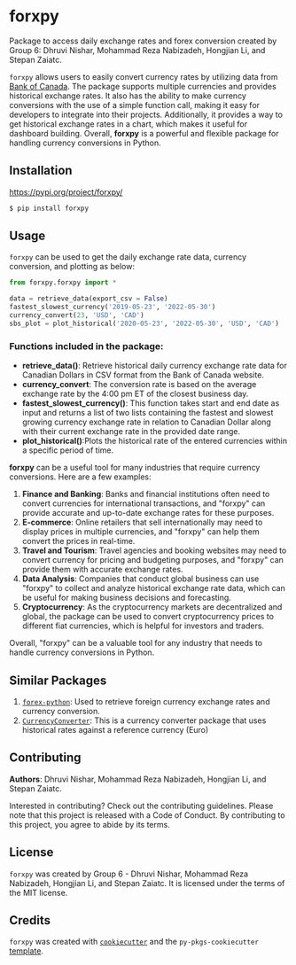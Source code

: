  # forxpy

Package to access daily exchange rates and forex conversion created by Group 6: Dhruvi Nishar, Mohammad Reza Nabizadeh, Hongjian Li, and Stepan Zaiatc.

`forxpy` allows users to easily convert currency rates by utilizing data from [Bank of Canada](https://www.bankofcanada.ca/rates/exchange/daily-exchange-rates/). The package supports multiple currencies and provides historical exchange rates. It also has the ability to make currency conversions with the use of a simple function call, making it easy for developers to integrate into their projects. Additionally, it provides a way to get historical exchange rates in a chart, which makes it useful for dashboard building. Overall, **forxpy** is a powerful and flexible package for handling currency conversions in Python.

## Installation
https://pypi.org/project/forxpy/
```bash
$ pip install forxpy
```

## Usage

`forxpy` can be used to get the daily exchange rate data, currency conversion, and plotting  as below:

```python
from forxpy.forxpy import *

data = retrieve_data(export_csv = False)
fastest_slowest_currency('2019-05-23', '2022-05-30')
currency_convert(23, 'USD', 'CAD')
sbs_plot = plot_historical('2020-05-23', '2022-05-30', 'USD', 'CAD')
```

### Functions included in the package:

- **retrieve_data()**: Retrieve historical daily currency exchange rate data for Canadian Dollars in CSV format from the Bank of Canada website.
- **currency_convert**: The conversion rate is based on the average exchange rate by the 4:00 pm ET of the closest business day.
- **fastest_slowest_currency()**: This function takes start and end date as input and returns a  list of two lists containing the fastest and slowest growing currency exchange rate in relation to Canadian Dollar along with their current exchange rate in the provided date range.
- **plot_historical()**:Plots the historical rate of the entered currencies within a specific period of time.

**forxpy** can be a useful tool for many industries that require currency conversions. Here are a few examples:
1. **Finance and Banking**: Banks and financial institutions often need to convert currencies for international transactions, and "forxpy" can provide accurate and up-to-date exchange rates for these purposes.
2. **E-commerce**: Online retailers that sell internationally may need to display prices in multiple currencies, and "forxpy" can help them convert the prices in real-time.
3. **Travel and Tourism**: Travel agencies and booking websites may need to convert currency for pricing and budgeting purposes, and "forxpy" can provide them with accurate exchange rates.
4. **Data Analysis**: Companies that conduct global business can use "forxpy" to collect and analyze historical exchange rate data, which can be useful for making business decisions and forecasting.
5. **Cryptocurrency**: As the cryptocurrency markets are decentralized and global, the package can be used to convert cryptocurrency prices to different fiat currencies, which is helpful for investors and traders.

Overall, "forxpy" can be a valuable tool for any industry that needs to handle currency conversions in Python.

## Similar Packages

1. [`forex-python`](https://pypi.org/project/forex-python/): Used to retrieve foreign currency exchange rates and currency conversion.
2. [`CurrencyConverter`](https://pypi.org/project/CurrencyConverter/): This is a currency converter package that uses historical rates against a reference currency (Euro)


## Contributing
**Authors**: Dhruvi Nishar, Mohammad Reza Nabizadeh, Hongjian Li, and Stepan Zaiatc.

Interested in contributing? Check out the contributing guidelines. Please note that this project is released with a Code of Conduct. By contributing to this project, you agree to abide by its terms.

## License

`forxpy` was created by Group 6 - Dhruvi Nishar, Mohammad Reza Nabizadeh, Hongjian Li, and Stepan Zaiatc. It is licensed under the terms of the MIT license.

## Credits

`forxpy` was created with [`cookiecutter`](https://cookiecutter.readthedocs.io/en/latest/) and the `py-pkgs-cookiecutter` [template](https://github.com/py-pkgs/py-pkgs-cookiecutter).
